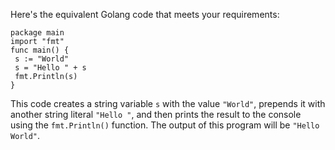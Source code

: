 Here's the equivalent Golang code that meets your requirements:
```
package main
import "fmt"
func main() {
 s := "World"
 s = "Hello " + s
 fmt.Println(s)
}
``` 
This code creates a string variable `s` with the value `"World"`, prepends it with another string literal `"Hello "`, and then prints the result to the console using the `fmt.Println()` function. The output of this program will be `"Hello World"`.

